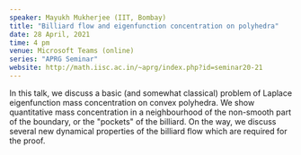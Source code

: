 ```yaml
---
speaker: Mayukh Mukherjee (IIT, Bombay)
title: "Billiard flow and eigenfunction concentration on polyhedra"
date: 28 April, 2021
time: 4 pm
venue: Microsoft Teams (online)
series: "APRG Seminar"
website: http://math.iisc.ac.in/~aprg/index.php?id=seminar20-21
---
```


In this talk, we discuss a basic (and somewhat classical) problem
of Laplace eigenfunction mass concentration on convex polyhedra. We
show quantitative mass concentration in a neighbourhood of the
non-smooth part of the boundary, or the "pockets" of the billiard.
On the way, we discuss several new dynamical properties of the
billiard flow which are required for the proof.
